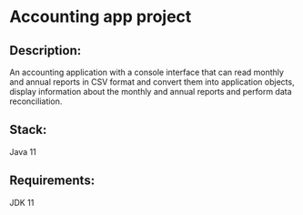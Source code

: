 # Accounting app project
## Description: 
An accounting application with a console interface that can read monthly and annual reports in CSV format and convert them into application objects, display information about the monthly and annual reports and perform data reconciliation.

## Stack:
Java 11

## Requirements:
JDK 11

